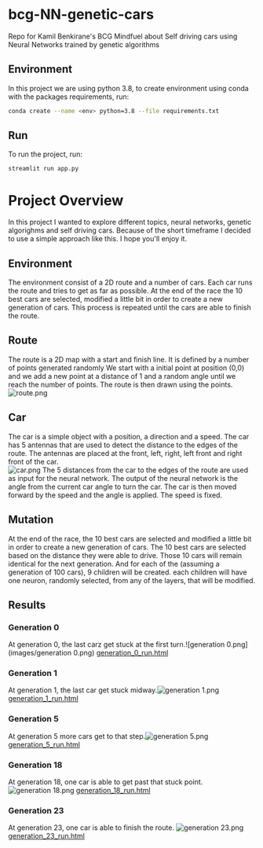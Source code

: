 # bcg-NN-genetic-cars
Repo for Kamil Benkirane's BCG Mindfuel about Self driving cars using Neural Networks trained by genetic algorithms

## Environment
In this project we are using python 3.8, to create environment using conda with the packages requirements, run:
```bash
conda create --name <env> python=3.8 --file requirements.txt
``` 

## Run
To run the project, run:
```bash
streamlit run app.py
```

# Project Overview
In this project I wanted to explore different topics, neural networks, genetic algorighms and self driving cars.
Because of the short timeframe I decided to use a simple approach like this.
I hope you'll enjoy it.

## Environment
The environment consist of a 2D route and a number of cars.
Each car runs the route and tries to get as far as possible.
At the end of the race the 10 best cars are selected, modified a little bit in order to create a new generation of cars.
This process is repeated until the cars are able to finish the route.

## Route
The route is a 2D map with a start and finish line.
It is defined by a number of points generated randomly
We start with a initial point at position (0,0) and we add a new point at a distance of 1 and a random angle until we reach the number of points.
The route is then drawn using the points.
![route.png](images/route.png)

## Car
The car is a simple object with a position, a direction and a speed.
The car has 5 antennas that are used to detect the distance to the edges of the route.
The antennas are placed at the front, left, right, left front and right front of the car.  
![car.png](images/car.png)
The 5 distances from the car to the edges of the route are used as input for the neural network.
The output of the neural network is the angle from the current car angle to turn the car.
The car is then moved forward by the speed and the angle is applied. 
The speed is fixed.

## Mutation
At the end of the race, the 10 best cars are selected and modified a little bit in order to create a new generation of cars.
The 10 best cars are selected based on the distance they were able to drive.
Those 10 cars will remain identical for the next generation.
And for each of the (assuming a generation of 100 cars), 9 children will be created.
each children will have one neuron, randomly selected, from any of the layers, that will be modified. 

## Results
### Generation 0
At generation 0, the last carz get stuck at the first turn.![generation 0.png](images/generation 0.png)
[generation_0_run.html](images/generation_0_run.html)
### Generation 1
At generation 1, the last car get stuck midway.![generation 1.png](images/generation_23.png)
[generation_1_run.html](images/generation_1_run.html)

### Generation 5
At generation 5 more cars get to that step.![generation 5.png](images/generation_4.png)
[generation_5_run.html](images/generation_5_run.html)

### Generation 18
At generation 18, one car is able to get past that stuck point.
![generation 18.png](images/generation_1.png)
[generation_18_run.html](images/generation_18_run.html)

### Generation 23
At generation 23, one car is able to finish the route.
![generation 23.png](images/generation_0.png)
[generation_23_run.html](images/generation_23_run.html)











